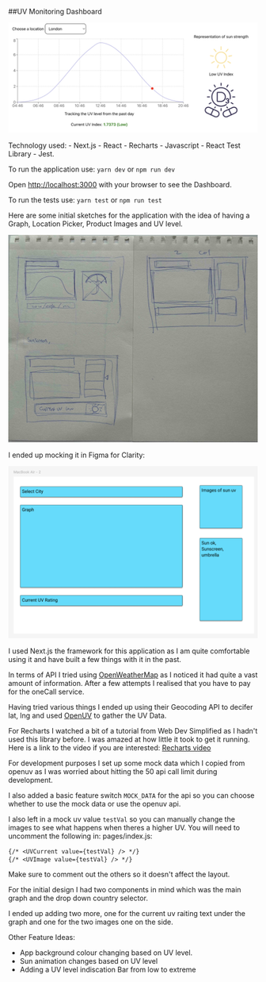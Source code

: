 ##UV Monitoring Dashboard

![Final image](public/final.png)

Technology used: - Next.js - React - Recharts - Javascript - React Test Library - Jest.

To run the application use: ```yarn dev``` or ```npm run dev```

Open [http://localhost:3000](http://localhost:3000) with your browser to see the Dashboard.

To run the tests use: ```yarn test``` or ```npm run test```

Here are some initial sketches for the application with the idea of having a Graph, Location Picker, Product Images and UV level.

![Sketch image](public/sketches.jpeg)

I ended up mocking it in Figma for Clarity:

![Mock design](public/design.png)

I used Next.js the framework for this application as I am quite comfortable using it and have built a few things with it in the past.

In terms of API I tried using [OpenWeatherMap](https://openweathermap.org) as I noticed it had quite a vast amount of information. After a few attempts I realised that you have to pay for the oneCall service. 

Having tried various things I ended up using their Geocoding API to decifer lat, lng and used [OpenUV](https://www.openuv.io/) to gather the UV Data.

For Recharts I watched a bit of a tutorial from Web Dev Simplified as I hadn't used this library before. I was amazed at how little it took to get it running. Here is a link to the video if you are interested: [Recharts video](https://www.youtube.com/watch?v=15qMh8C1Wzo)

For development purposes I set up some mock data which I copied from openuv as I was worried about hitting the 50 api call limit during development.

I also added a basic feature switch ```MOCK_DATA``` for the api so you can choose whether to use the mock data or use the openuv api.

I also left in a mock uv value ```testVal``` so you can manually change the images to see what happens when theres a higher UV. You will need to uncomment the following in: pages/index.js:

```
{/* <UVCurrent value={testVal} /> */}
{/* <UVImage value={testVal} /> */}
```
Make sure to comment out the others so it doesn't affect the layout.

For the initial design I had two components in mind which was the main graph and the drop down country selector.

I ended up adding two more, one for the current uv raiting text under the graph and one for the two images one on the side.

Other Feature Ideas:

- App background colour changing based on UV level.
- Sun animation changes based on UV level
- Adding a UV level indiscation Bar from low to extreme